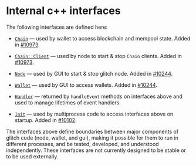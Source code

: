 # Internal c++ interfaces

The following interfaces are defined here:

* [`Chain`](chain.h) — used by wallet to access blockchain and mempool state. Added in [#10973](https://github.com/glitch/glitch/pull/10973).

* [`Chain::Client`](chain.h) — used by node to start & stop `Chain` clients. Added in [#10973](https://github.com/glitch/glitch/pull/10973).

* [`Node`](node.h) — used by GUI to start & stop glitch node. Added in [#10244](https://github.com/glitch/glitch/pull/10244).

* [`Wallet`](wallet.h) — used by GUI to access wallets. Added in [#10244](https://github.com/glitch/glitch/pull/10244).

* [`Handler`](handler.h) — returned by `handleEvent` methods on interfaces above and used to manage lifetimes of event handlers.

* [`Init`](init.h) — used by multiprocess code to access interfaces above on startup. Added in [#10102](https://github.com/glitch/glitch/pull/10102).

The interfaces above define boundaries between major components of glitch code (node, wallet, and gui), making it possible for them to run in different processes, and be tested, developed, and understood independently. These interfaces are not currently designed to be stable or to be used externally.
